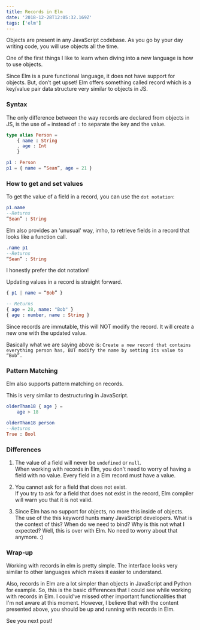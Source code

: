 ```yaml
---
title: Records in Elm
date: '2018-12-28T12:05:32.169Z'
tags: ['elm']
---
```


Objects are present in any JavaScript codebase. As you go by your day writing code, you will use objects all the time.

One of the first things I like to learn when diving into a new language is how to use objects.

Since Elm is a pure functional language, it does not have support for objects. But, don’t get upset! Elm offers something called record which is a key/value pair data structure very similar to objects in JS.

### Syntax

The only difference between the way records are declared from objects in JS, is the use of `=` instead of `:` to separate the key and the value.

```elm
type alias Person =
    { name : String
    , age : Int
    }

p1 : Person
p1 = { name = “Sean”, age = 21 }
```

### How to get and set values

To get the value of a field in a record, you can use the `dot notation`:

```elm
p1.name
--Returns
“Sean” : String
```

Elm also provides an 'unusual' way, imho, to retrieve fields in a record that looks like a function call.

```elm
.name p1
--Returns
“Sean” : String
```

I honestly prefer the dot notation!

Updating values in a record is straight forward.

```elm
{ p1 | name = “Bob” }

-- Returns
{ age = 28, name: "Bob" }
{ age : number, name : String }
```

Since records are immutable, this will NOT modify the record. It will create a new one with the updated value.

Basically what we are saying above is: `Create a new record that contains everything person has, BUT modify the name by setting its value to “Bob”.`

### Pattern Matching

Elm also supports pattern matching on records.

This is very similar to destructuring in JavaScript.

```elm
olderThan18 { age } =
    age > 18

olderThan18 person
--Returns
True : Bool
```

### Differences

1. The value of a field will never be `undefined` or `null`.\
   When working with records in Elm, you don't need to worry of having a field with no value. Every field in a Elm record must have a value.

2. You cannot ask for a field that does not exist.\
   If you try to ask for a field that does not exist in the record, Elm compiler will
   warn you that it is not valid.

3. Since Elm has no support for objects, no more this inside of objects.\
   The use of the this keyword hunts many JavaScript developers. What is the context of this? When do we need to bind? Why is this not what I expected?
   Well, this is over with Elm. No need to worry about that anymore. :)

### Wrap-up

Working with records in elm is pretty simple. The interface looks very similar to
other languages which makes it easier to understand.

Also, records in Elm are a lot simpler than objects in JavaScript and Python for example.
So, this is the basic differences that I could see while working with records in Elm. I could’ve missed other important functionalities that I'm not aware at this moment. However, I believe that with the content presented above, you should be up and running with records in Elm.

<!-- To get a better understanding on this subject, please check this video on my youtube channel, where I show how records work on the elm repl. -->

See you next post!

